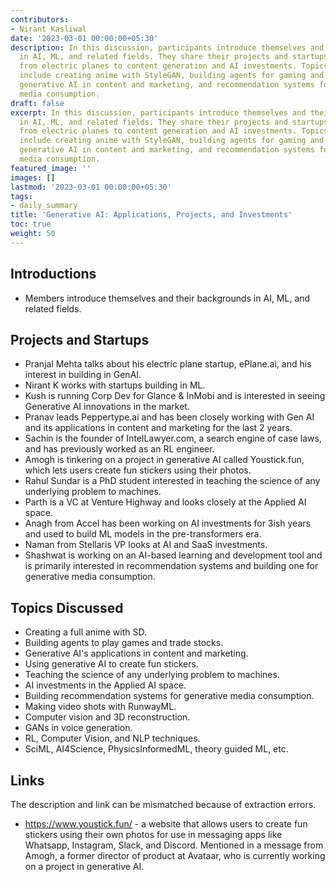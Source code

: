 ```yaml
---
contributors:
- Nirant Kasliwal
date: '2023-03-01 00:00:00+05:30'
description: In this discussion, participants introduce themselves and their backgrounds
  in AI, ML, and related fields. They share their projects and startups, which range
  from electric planes to content generation and AI investments. Topics discussed
  include creating anime with StyleGAN, building agents for gaming and stock trading,
  generative AI in content and marketing, and recommendation systems for generative
  media consumption.
draft: false
excerpt: In this discussion, participants introduce themselves and their backgrounds
  in AI, ML, and related fields. They share their projects and startups, which range
  from electric planes to content generation and AI investments. Topics discussed
  include creating anime with StyleGAN, building agents for gaming and stock trading,
  generative AI in content and marketing, and recommendation systems for generative
  media consumption.
featured_image: ''
images: []
lastmod: '2023-03-01 00:00:00+05:30'
tags:
- daily_summary
title: 'Generative AI: Applications, Projects, and Investments'
toc: true
weight: 50
---
```


## Introductions
- Members introduce themselves and their backgrounds in AI, ML, and related fields.

## Projects and Startups
- Pranjal Mehta talks about his electric plane startup, ePlane.ai, and his interest in building in GenAI.
- Nirant K works with startups building in ML.
- Kush is running Corp Dev for Glance & InMobi and is interested in seeing Generative AI innovations in the market.
- Pranav leads Peppertype.ai and has been closely working with Gen AI and its applications in content and marketing for the last 2 years.
- Sachin is the founder of IntelLawyer.com, a search engine of case laws, and has previously worked as an RL engineer.
- Amogh is tinkering on a project in generative AI called Youstick.fun, which lets users create fun stickers using their photos.
- Rahul Sundar is a PhD student interested in teaching the science of any underlying problem to machines.
- Parth is a VC at Venture Highway and looks closely at the Applied AI space.
- Anagh from Accel has been working on AI investments for 3ish years and used to build ML models in the pre-transformers era.
- Naman from Stellaris VP looks at AI and SaaS investments.
- Shashwat is working on an AI-based learning and development tool and is primarily interested in recommendation systems and building one for generative media consumption.

## Topics Discussed
- Creating a full anime with SD.
- Building agents to play games and trade stocks.
- Generative AI's applications in content and marketing.
- Using generative AI to create fun stickers.
- Teaching the science of any underlying problem to machines.
- AI investments in the Applied AI space.
- Building recommendation systems for generative media consumption.
- Making video shots with RunwayML.
- Computer vision and 3D reconstruction.
- GANs in voice generation.
- RL, Computer Vision, and NLP techniques.
- SciML, AI4Science, PhysicsInformedML, theory guided ML, etc.

## Links
The description and link can be mismatched because of extraction errors.

- https://www.youstick.fun/ - a website that allows users to create fun stickers using their own photos for use in messaging apps like Whatsapp, Instagram, Slack, and Discord. Mentioned in a message from Amogh, a former director of product at Avataar, who is currently working on a project in generative AI.
